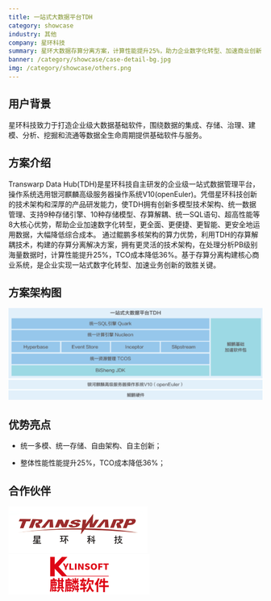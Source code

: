 ```yaml
---
title: 一站式大数据平台TDH
category: showcase
industry: 其他
company: 星环科技
summary: 星环大数据存算分离方案，计算性能提升25%，助力企业数字化转型、加速商业创新
banner: /category/showcase/case-detail-bg.jpg
img: /category/showcase/others.png
---
```


## 用户背景

星环科技致力于打造企业级大数据基础软件，围绕数据的集成、存储、治理、建模、分析、挖掘和流通等数据全生命周期提供基础软件与服务。


## 方案介绍

Transwarp Data Hub(TDH)是星环科技自主研发的企业级一站式数据管理平台，操作系统选用银河麒麟高级服务器操作系统V10(openEuler)。凭借星环科技创新的技术架构和深厚的产品研发能力，使TDH拥有创新多模型技术架构、统一数据管理、支持9种存储引擎、10种存储模型、存算解耦、统一SQL语句、超高性能等8大核心优势，帮助企业加速数字化转型，更全面、更便捷、更智能、更安全地运用数据，大幅降低综合成本。 通过鲲鹏多核架构的算力优势，利用TDH的存算解耦技术，构建的存算分离解决方案，拥有更灵活的技术架构，在处理分析PB级别海量数据时，计算性能提升25%，TCO成本降低36%。基于存算分离构建核心商业系统，是企业实现一站式数字化转型、加速业务创新的致胜关键。

##  方案架构图


<div class="case-img"><img src="./xh.png"/></div>


## 优势亮点

- 统一多模、统一存储、自由架构、自主创新；


- 整体性能性能提升25%，TCO成本降低36%；








## 合作伙伴


<img src="./image.png"/>


<img src="./qiling.png"/>
